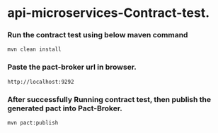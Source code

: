 # api-microservices-Contract-test.

### Run the contract test using below maven command

``` mvn clean install ```

### Paste the pact-broker url in browser.

```http://localhost:9292```

### After successfully Running contract test, then publish the generated pact into Pact-Broker.

```mvn pact:publish ```
